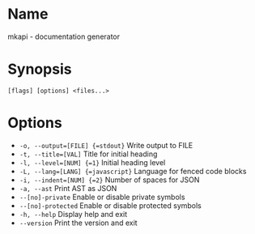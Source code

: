 # Name

mkapi - documentation generator

# Synopsis

```
[flags] [options] <files...>
```

# Options

+ `-o, --output=[FILE] {=stdout}` Write output to FILE
+ `-t, --title=[VAL]` Title for initial heading
+ `-l, --level=[NUM] {=1}` Initial heading level
+ `-L, --lang=[LANG] {=javascript}` Language for fenced code blocks
+ `-i, --indent=[NUM] {=2}` Number of spaces for JSON
+ `-a, --ast` Print AST as JSON
+ `--[no]-private` Enable or disable private symbols
+ `--[no]-protected` Enable or disable protected symbols
+ `-h, --help` Display help and exit
+ `--version` Print the version and exit

<? @include {=include} mkapi-example.md ?>
